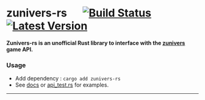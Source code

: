 # zunivers-rs &emsp; [![Build Status]][actions] [![Latest Version]][crates.io]
[Build Status]: https://img.shields.io/github/actions/workflow/status/AlexPresso/zunivers-rs/ci.yaml?branch=main
[actions]: https://github.com/AlexPresso/zunivers-rs/actions?query=branch%3Amain
[Latest Version]: https://img.shields.io/crates/v/zunivers-rs
[crates.io]: https://crates.io/crates/zunivers-rs

**Zunivers-rs is an unofficial Rust library to interface with the [zunivers](https://zunivers.zerator.com/) game API.**

### Usage
- Add dependency : `cargo add zunivers-rs`
- See [docs](https://docs.rs/zunivers-rs/1.0.0/zunivers_rs/) or [api_test.rs](https://github.com/AlexPresso/zunivers-rs/blob/main/tests/api_test.rs) for examples.

---